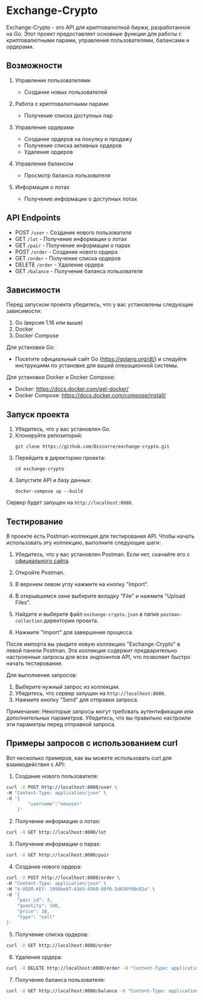 # Exchange-Crypto

Exchange-Crypto - это API для криптовалютной биржи, разработанное на Go. Этот проект предоставляет основные функции для работы с криптовалютными парами, управления пользователями, балансами и ордерами.

## Возможности

1. Управление пользователями
   - Создание новых пользователей

2. Работа с криптовалютными парами
   - Получение списка доступных пар

3. Управление ордерами
   - Создание ордеров на покупку и продажу
   - Получение списка активных ордеров
   - Удаление ордеров

4. Управление балансом
   - Просмотр баланса пользователя

5. Информация о лотах
   - Получение информации о доступных лотах

## API Endpoints

- POST `/user` - Создание нового пользователя
- GET `/lot` - Получение информации о лотах
- GET `/pair` - Получение информации о парах
- POST `/order` - Создание нового ордера
- GET `/order` - Получение списка ордеров
- DELETE `/order` - Удаление ордера
- GET `/balance` - Получение баланса пользователя

## Зависимости

Перед запуском проекта убедитесь, что у вас установлены следующие зависимости:

1. Go (версия 1.16 или выше)
2. Docker
3. Docker Compose

Для установки Go:
- Посетите официальный сайт Go (https://golang.org/dl/) и следуйте инструкциям по установке для вашей операционной системы.

Для установки Docker и Docker Compose:
- Docker: https://docs.docker.com/get-docker/
- Docker Compose: https://docs.docker.com/compose/install/


## Запуск проекта

1. Убедитесь, что у вас установлен Go.
2. Клонируйте репозиторий:
   ```
   git clone https://github.com/Discorre/exchange-crypto.git
   ```
3. Перейдите в директорию проекта:
   ```
   cd exchange-crypto
   ```
4. Запустите API и базу данных:
   ```
   docker-compose up --build
   ```

Сервер будет запущен на `http://localhost:8080`.

## Тестирование

В проекте есть Postman-коллекция для тестирования API. Чтобы начать использовать эту коллекцию, выполните следующие шаги:

1. Убедитесь, что у вас установлен Postman. Если нет, скачайте его с [официального сайта](https://www.postman.com/downloads/).

2. Откройте Postman.

3. В верхнем левом углу нажмите на кнопку "Import".

4. В открывшемся окне выберите вкладку "File" и нажмите "Upload Files".

5. Найдите и выберите файл `exchange-crypto.json` в папке `postman-collection` директории проекта.

6. Нажмите "Import" для завершения процесса.

После импорта вы увидите новую коллекцию "Exchange-Crypto" в левой панели Postman. Эта коллекция содержит предварительно настроенные запросы для всех эндпоинтов API, что позволяет быстро начать тестирование.

Для выполнения запросов:

1. Выберите нужный запрос из коллекции.
2. Убедитесь, что сервер запущен на `http://localhost:8080`.
3. Нажмите кнопку "Send" для отправки запроса.

Примечание: Некоторые запросы могут требовать аутентификации или дополнительных параметров. Убедитесь, что вы правильно настроили эти параметры перед отправкой запроса.

## Примеры запросов с использованием curl

Вот несколько примеров, как вы можете использовать curl для взаимодействия с API:

1. Создание нового пользователя:
```bash
curl -X POST http://localhost:8080/user \
-H "Content-Type: application/json" \
-d '{
        "username":"newuser"
    }'
```

2. Получение информации о лотах:
```bash
curl -X GET http://localhost:8080/lot
```

3. Получение информации о парах:
```bash
curl -X GET http://localhost:8080/pair
```

4. Создание нового ордера:
```bash
curl -X POST http://localhost:8080/order \
-H "Content-Type: application/json" \
-H "X-USER-KEY: 1956be07-63d3-4569-80f0-2d630fd0c02a" \
-d '{
    "pair_id": 3,
    "quantity": 100,
    "price": 10,
    "type": "sell"
}'
```

5. Получение списка ордеров:
```bash
curl -X GET http://localhost:8080/order
```

6. Удаление ордера:
```bash
curl -X DELETE http://localhost:8080/order -H "Content-Type: application/json" -d '{"order_id":1}'
```

7. Получение баланса пользователя:
```bash
curl -X GET http://localhost:8080/balance -H "Content-Type: application/json", 
```
